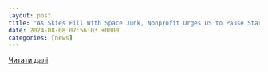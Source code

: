 ```yaml
---
layout: post
title: "As Skies Fill With Space Junk, Nonprofit Urges US to Pause StarLink Launches | WIRED"
date: 2024-08-08 07:56:03 +0000
categories: [news]
---
```


[Читати далі](https://www.wired.com/story/pirg-starlink-environmental-review-space-garbage/)

